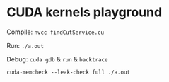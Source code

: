# CUDA kernels playground

Compile:
```nvcc findCutService.cu```

Run:
```./a.out```

Debug:
```cuda gdb``` & ```run``` & ```backtrace```

```cuda-memcheck --leak-check full ./a.out```